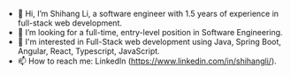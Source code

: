 - 👋 Hi, I’m Shihang Li, a software engineer with 1.5 years of experience in full-stack web development.
- 👀 I’m looking for a full-time, entry-level position in Software Engineering.
- 💞️ I'm interested in Full-Stack web development using Java, Spring Boot, Angular, React, Typescript, JavaScript.
- 📫 How to reach me: LinkedIn (https://www.linkedin.com/in/shihangli/).

<!---
sli2020/sli2020 is a ✨ special ✨ repository because its `README.md` (this file) appears on your GitHub profile.
You can click the Preview link to take a look at your changes.
--->
